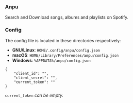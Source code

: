 ### Anpu
Search and Download songs, albums and playlists on Spotify.

### Config
The config file is located in these directories respectively:
* **GNU/Linux**: `HOME/.config/anpu/config.json`
* **macOS**: `HOME/Library/Preferences/anpu/config.json`
* **Windows**: `%APPDATA%/anpu/config.json`
```
{
    "client_id": "",
    "client_secret": "",
    "current_token": ""
}
```
`current_token` *can be empty.*